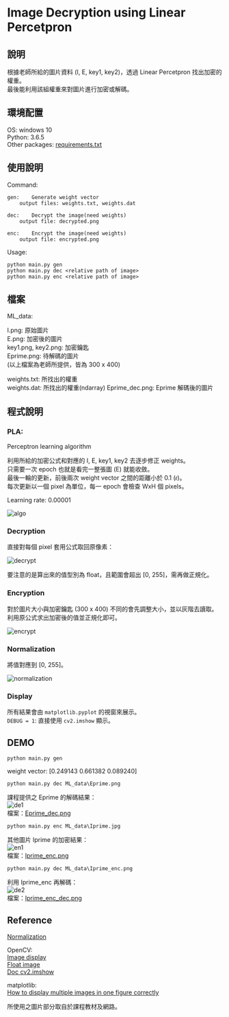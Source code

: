 # Image Decryption using Linear Percetpron

## 說明

根據老師所給的圖片資料 (I, E, key1, key2)，透過 Linear Percetpron 找出加密的權重。  
最後能利用該組權重來對圖片進行加密或解碼。

## 環境配置

OS: windows 10  
Python: 3.6.5  
Other packages: [requirements.txt](requirements.txt)

## 使用說明

Command:
```
gen:    Generate weight vector
    output files: weights.txt, weights.dat

dec:    Decrypt the image(need weights)
    output file: decrypted.png

enc:    Encrypt the image(need weights)
    output file: encrypted.png
```

Usage:
```
python main.py gen
python main.py dec <relative path of image>
python main.py enc <relative path of image>
```

## 檔案

ML_data:

I.png: 原始圖片  
E.png: 加密後的圖片  
key1.png, key2.png: 加密鑰匙  
Eprime.png: 待解碼的圖片  
(以上檔案為老師所提供，皆為 300 x 400)

weights.txt: 所找出的權重  
weights.dat: 所找出的權重(ndarray)
Eprime_dec.png: Eprime 解碼後的圖片

## 程式說明

### PLA:  
Perceptron learning algorithm  

利用所給的加密公式和對應的 I, E, key1, key2 去逐步修正 weights。  
只需要一次 epoch 也就是看完一整張圖 (E) 就能收斂。  
最後一輪的更新，前後兩次 weight vector 之間的距離小於 0.1 (𝜖)。  
每次更新以一個 pixel 為單位，每一 epoch 會檢查 WxH 個 pixels。  

Learning rate: 0.00001  

![algo](img/algo.png)

### Decryption

直接對每個 pixel 套用公式取回原像素：

![decrypt](img/de_img.png)

要注意的是算出來的值型別為 float，且範圍會超出 [0, 255]，需再做正規化。

### Encryption

對於圖片大小與加密鑰匙 (300 x 400) 不同的會先調整大小，並以灰階去讀取。  
利用原公式求出加密後的值並正規化即可。

![encrypt](img/en_img.png)

### Normalization

將值對應到 [0, 255]。

![normalization](img/normalize.png)

### Display

所有結果會由 `matplotlib.pyplot` 的視窗來展示。  
`DEBUG = 1`: 直接使用 `cv2.imshow` 顯示。

## DEMO

`python main.py gen`  

weight vector: [0.249143 0.661382 0.089240]

`python main.py dec ML_data\Eprime.png`  

課程提供之 Eprime 的解碼結果：  
![de1](img/de1.png)  
檔案：[Eprime_dec.png](ML_data\Eprime_dec.png)

`python main.py enc ML_data\Iprime.jpg`  

其他圖片 Iprime 的加密結果：  
![en1](img/en1.png)  
檔案：[Iprime_enc.png](ML_data\Iprime_enc.png)

`python main.py dec ML_data\Iprime_enc.png`  

利用 Iprime_enc 再解碼：  
![de2](img/de2.png)  
檔案：[Iprime_enc_dec.png](ML_data\Iprime_enc_dec.png)

## Reference

[Normalization](https://en.wikipedia.org/wiki/Normalization_(image_processing))

OpenCV:  
[Image display](https://docs.opencv.org/3.0-beta/doc/py_tutorials/py_gui/py_image_display/py_image_display.html)  
[Float image](https://stackoverflow.com/questions/48331211/how-to-use-cv2-imshow-correctly-for-the-float-image-returned-by-cv2-distancet)  
[Doc cv2.imshow](https://docs.opencv.org/3.1.0/d7/dfc/group__highgui.html#ga453d42fe4cb60e5723281a89973ee563)

matplotlib:  
[How to display multiple images in one figure correctly](https://stackoverflow.com/questions/46615554/how-to-display-multiple-images-in-one-figure-correctly) 

所使用之圖片部分取自於課程教材及網路。